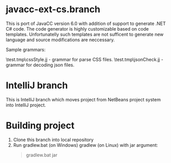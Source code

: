 # javacc-ext-cs.branch  
This is port of JavaCC version 6.0 with addition of support to generate .NET C# code.
The code generator is highly customizable based on code templates. Unfortunatelly such templates are not sufficent
to generate new language and source modifications are neccessary.

Sample grammars:

\test.tmp\cssStyle.jj  - grammar for parse CSS files.
\test.tmp\jsonCheck.jj  - grammar for decoding json files.

# IntelliJ branch
This is IntelliJ branch which moves project from NetBeans project system into IntelliJ project.

# Building project

1. Clone this branch into local repository
2. Run gradlew.bat (on Windows) gradlew (on Linux) with jar argument:
   > gradlew.bat jar



